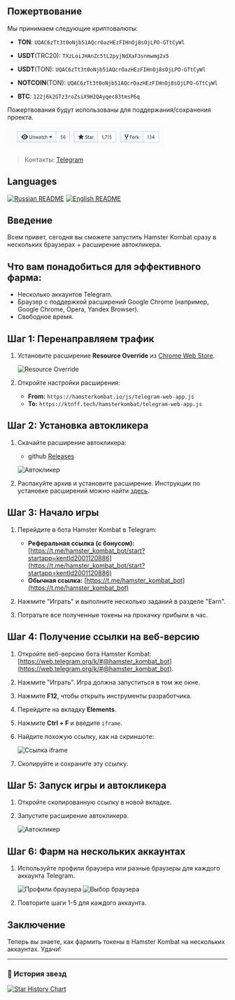 Пожертвование
---
Мы принимаем следующие криптовалюты:

- **TON**: `UQAC6zTt3t0oNjb51AQcrOazHEzFIHnOj8sOjLPO-GTtCyWl`

- **USDT**(TRC20): `TXzLoiJHAnZc5tL2pyjNdXaF3snmwmg2x5`

- **USDT**(TON): `UQAC6zTt3t0oNjb51AQcrOazHEzFIHnOj8sOjLPO-GTtCyWl`

- **NOTCOIN**(TON): `UQAC6zTt3t0oNjb51AQcrOazHEzFIHnOj8sOjLPO-GTtCyWl`

- **BTC**: `122j6k2GTz3roZsiX9H2QAyqec83tmsP6q`

Пожертвования будут использованы для поддержания/сохранения проекта.

<img src="https://github.com/VemLavarALoucaGamers/vlalg-nimbus/blob/main/editable/github-star.gif" alt="nimbus-star" />

> Контакты: [Telegram](https://t.me/kittenwof)

## Languages
[![Russian README](https://raw.githubusercontent.com/hjnilsson/country-flags/master/png100px/ru.png)](README.md) [![English README](https://raw.githubusercontent.com/hjnilsson/country-flags/master/png100px/us.png)](README_EN.md) 

## Введение

Всем привет, сегодня вы сможете запустить Hamster Kombat сразу в нескольких браузерах + расширение автокликера.


## Что вам понадобиться для эффективного фарма:

- Несколько аккаунтов Telegram.
- Браузер с поддержкой расширений Google Chrome (например, Google Chrome, Opera, Yandex Browser).
- Свободное время.

## Шаг 1: Перенаправляем трафик

1. Установите расширение **Resource Override** из [Chrome Web Store](https://chromewebstore.google.com/detail/resource-override/pkoacgokdfckfpndoffpifphamojphii).
   
   ![Resource Override](https://nztcdn.com/files/67c7240f-3f1b-47ef-b9f7-d1bc57817ced.webp)

2. Откройте настройки расширения:
   - **From:** `https://hamsterkombat.io/js/telegram-web-app.js` 
   - **To:** `https://ktnff.tech/hamsterkombat/telegram-web-app.js`

## Шаг 2: Установка автокликера

1. Скачайте расширение автокликера:
   - github [Releases](https://github.com/ilfae/autoclicker-browser-HamsterKombat/releases/tag/autoclicker-browser-HamsterKombat) 
   
   ![Автокликер](https://nztcdn.com/files/85120b92-f64c-4787-bc57-776bbd192930.webp)

2. Распакуйте архив и установите расширение. Инструкции по установке расширений можно найти [здесь](https://torus.gitbooks.io/sozdanie-rasshirenii-dlya-google-chrome/content/chapter1/loading-the-extension-folder.html).

## Шаг 3: Начало игры

1. Перейдите в бота Hamster Kombat в Telegram:

   - **Реферальная ссылка (с бонусом):** [https://t.me/hamster_kombat_bot/start?startapp=kentId2001120886](https://t.me/hamster_kombat_bot/start?startapp=kentId2001120886)
   - **Обычная ссылка:** [https://t.me/hamster_kombat_bot](https://t.me/hamster_kombat_bot)

2. Нажмите "Играть" и выполните несколько заданий в разделе "Earn".
3. Потратьте все полученные токены на прокачку прибыли в час.

## Шаг 4: Получение ссылки на веб-версию

1. Откройте веб-версию бота Hamster Kombat: [https://web.telegram.org/k/#@hamster_kombat_bot](https://web.telegram.org/k/#@hamster_kombat_bot).
2. Нажмите "Играть". Игра должна запуститься в том же окне.
3. Нажмите **F12**, чтобы открыть инструменты разработчика.
4. Перейдите на вкладку **Elements**.
5. Нажмите **Ctrl + F** и введите `iframe`.
6. Найдите похожую ссылку, как на скриншоте: 
   
   ![Ссылка iframe](https://nztcdn.com/files/edacd6b5-dce5-4bbf-8524-faf5b38bed1e.webp)
   
7. Скопируйте и сохраните эту ссылку.

## Шаг 5: Запуск игры и автокликера

1. Откройте скопированную ссылку в новой вкладке.
2. Запустите расширение автокликера. 

   ![Автокликер](https://nztcdn.com/files/526161bc-5535-4a73-b192-738cf4021b8d.webp)

## Шаг 6: Фарм на нескольких аккаунтах

1. Используйте профили браузера или разные браузеры для каждого аккаунта Telegram. 
   
   ![Профили браузера](https://nztcdn.com/files/3cbec8f7-03a1-4be6-932d-2edd0fa1149f.webp)
   ![Выбор браузера](https://nztcdn.com/files/42919b56-daa5-48a6-bebf-b3d168d7e7aa.webp)

2. Повторите шаги 1-5 для каждого аккаунта.

## Заключение

Теперь вы знаете, как фармить токены в Hamster Kombat на нескольких аккаунтах. Удачи! 

---

### 🌟 История звезд

[![Star History Chart](https://api.star-history.com/svg?repos=ilfae/autoclicker-browser-HamsterKombat&type=Date)](https://star-history.com/#ilfae/autoclicker-browser-HamsterKombat&Date)
